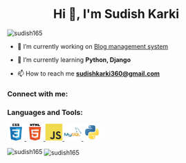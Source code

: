 <h1 align="center">Hi 👋, I'm Sudish Karki</h1>
<p align="left"> <img src="https://komarev.com/ghpvc/?username=sudish165&label=Profile%20views&color=0e75b6&style=flat" alt="sudish165" /> </p>

- 🔭 I’m currently working on [Blog management system](https://github.com/RupSagarGautam/Blog_Management_System.git)

- 🌱 I’m currently learning **Python, Django**

- 📫 How to reach me **sudishkarki360@gmail.com**

<h3 align="left">Connect with me:</h3>
<p align="left">
</p>

<h3 align="left">Languages and Tools:</h3>
<p align="left"> <a href="https://www.w3schools.com/css/" target="_blank" rel="noreferrer"> <img src="https://raw.githubusercontent.com/devicons/devicon/master/icons/css3/css3-original-wordmark.svg" alt="css3" width="40" height="40"/> </a> <a href="https://www.w3.org/html/" target="_blank" rel="noreferrer"> <img src="https://raw.githubusercontent.com/devicons/devicon/master/icons/html5/html5-original-wordmark.svg" alt="html5" width="40" height="40"/> </a> <a href="https://developer.mozilla.org/en-US/docs/Web/JavaScript" target="_blank" rel="noreferrer"> <img src="https://raw.githubusercontent.com/devicons/devicon/master/icons/javascript/javascript-original.svg" alt="javascript" width="40" height="40"/> </a> <a href="https://www.mysql.com/" target="_blank" rel="noreferrer"> <img src="https://raw.githubusercontent.com/devicons/devicon/master/icons/mysql/mysql-original-wordmark.svg" alt="mysql" width="40" height="40"/> </a> <a href="https://www.python.org" target="_blank" rel="noreferrer"> <img src="https://raw.githubusercontent.com/devicons/devicon/master/icons/python/python-original.svg" alt="python" width="40" height="40"/> </a> </p>

<p><img align="left" src="https://github-readme-stats.vercel.app/api/top-langs?username=sudish165&show_icons=true&locale=en&layout=compact" alt="sudish165" /></p>

<p>&nbsp;<img align="center" src="https://github-readme-stats.vercel.app/api?username=sudish165&show_icons=true&locale=en" alt="sudish165" /></p>
